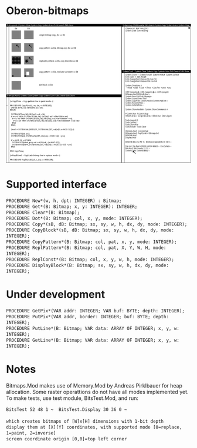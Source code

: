 # Oberon-bitmaps

![Bitmaps.Mod](Screen0.png?raw=true "Bitmaps.Mod")

# Supported interface
    PROCEDURE New*(w, h, dpt: INTEGER) : Bitmap;
    PROCEDURE Get*(B: Bitmap; x, y: INTEGER): INTEGER;
    PROCEDURE Clear*(B: Bitmap);
    PROCEDURE Dot*(B: Bitmap; col, x, y, mode: INTEGER);
    PROCEDURE Copy*(sB, dB: Bitmap; sx, sy, w, h, dx, dy, mode: INTEGER);
    PROCEDURE CopyBlock*(sB, dB: Bitmap; sx, sy, w, h, dx, dy, mode: INTEGER);
    PROCEDURE CopyPattern*(B: Bitmap; col, pat, x, y, mode: INTEGER);
    PROCEDURE ReplPattern*(B: Bitmap; col, pat, X, Y, W, H, mode: INTEGER);
    PROCEDURE ReplConst*(B: Bitmap; col, x, y, w, h, mode: INTEGER);
    PROCEDURE DisplayBlock*(B: Bitmap; sx, sy, w, h, dx, dy, mode: INTEGER);

# Under development
    PROCEDURE GetPix*(VAR addr: INTEGER; VAR buf: BYTE; depth: INTEGER);
    PROCEDURE PutPix*(VAR addr, border: INTEGER; buf: BYTE; depth: INTEGER);
    PROCEDURE PutLine*(B: Bitmap; VAR data: ARRAY OF INTEGER; x, y, w: INTEGER);
    PROCEDURE GetLine*(B: Bitmap; VAR data: ARRAY OF INTEGER; x, y, w: INTEGER);

# Notes
Bitmaps.Mod makes use of Memory.Mod by Andreas Pirklbauer for heap allocation.
Some raster operattions do not have all modes implemented yet.
To make tests, use test module, BitsTest.Mod, and run:

    BitsTest 52 48 1 ~  BitsTest.Display 30 36 0 ~

    which creates bitmaps of [W]x[H] dimensions with 1-bit depth
    display them at [X][Y] coordinates, with supported mode [0=replace, 1=paint, 2=inverse]
    screen coordinate origin [0,0]=top left corner

